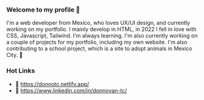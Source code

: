 ### Welcome to my profile 👋

I'm a web developer from Mexico, who loves UX/UI design, and currently working on my portfolio. 
I mainly develop in HTML, in 2022 I fell in love with CSS, Javascript, Tailwind. I'm always learning. 
I'm also currently working on a couple of projects for my portfolio, including my own website. I'm also contributing to a school project, which is a site to adopt animals in Mexico City. 💓

### Hot Links

- 🔗 https://donnotc.netlify.app/
- 👜 https://www.linkedin.com/in/donnovan-tc/
